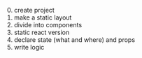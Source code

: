 0. create project
1. make a static layout
2. divide into components
3. static react version
4. declare state (what and where) and props
5. write logic
